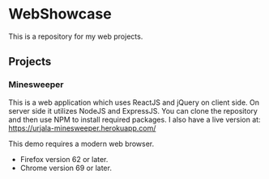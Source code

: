 # WebShowcase
This is a repository for my web projects.

## Projects
### Minesweeper

This is a web application which uses ReactJS and jQuery on client side. On server side it utilizes NodeJS and ExpressJS.
You can clone the repository and then use NPM to install required packages. I also have a live version at:
https://urjala-minesweeper.herokuapp.com/

This demo requires a modern web browser.
  * Firefox version 62 or later.
  * Chrome version 69 or later.
